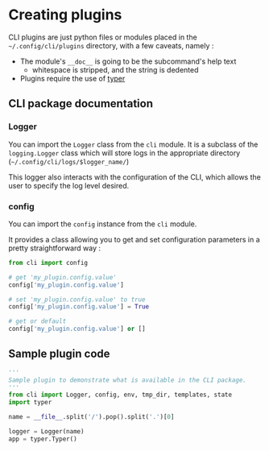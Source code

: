 # Creating plugins

CLI plugins are just python files or modules placed in the `~/.config/cli/plugins` directory,
with a few caveats, namely :

* The module's `__doc__` is going to be the subcommand's help text
  * whitespace is stripped, and the string is dedented
* Plugins require the use of [typer](https://typer.tiangolo.com)


## CLI package documentation

### Logger

You can import the `Logger` class from the `cli` module. It is a subclass of the `logging.Logger` class
which will store logs in the appropriate directory (`~/.config/cli/logs/$logger_name/`)

This logger also interacts with the configuration of the CLI, which allows the user to specify the log level desired.

### config

You can import the `config` instance from the `cli` module.

It provides a class allowing you to get and set configuration parameters in a pretty straightforward way :
```python
from cli import config

# get 'my_plugin.config.value'
config['my_plugin.config.value']

# set 'my_plugin.config.value' to true
config['my_plugin.config.value'] = True

# get or default
config['my_plugin.config.value'] or []
```

## Sample plugin code

```python
'''
Sample plugin to demonstrate what is available in the CLI package.
'''
from cli import Logger, config, env, tmp_dir, templates, state
import typer

name = __file__.split('/').pop().split('.')[0]

logger = Logger(name)
app = typer.Typer()
```
